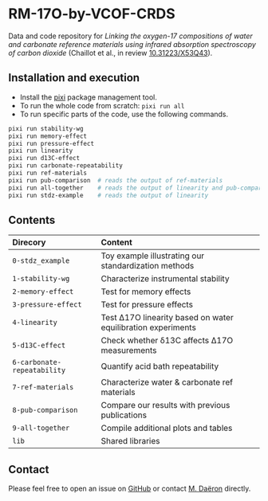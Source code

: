 # RM-17O-by-VCOF-CRDS

Data and code repository for *Linking the oxygen-17 compositions of water and carbonate reference materials using infrared absorption spectroscopy of carbon dioxide* (Chaillot et al., in review [10.31223/X53Q43](https://doi.org/10.31223/X53Q43)).

## Installation and execution

* Install the [pixi](https://pixi.sh) package management tool.
* To run the whole code from scratch: `pixi run all`
* To run specific parts of the code, use the following commands.

```sh
pixi run stability-wg
pixi run memory-effect
pixi run pressure-effect
pixi run linearity
pixi run d13C-effect
pixi run carbonate-repeatability
pixi run ref-materials
pixi run pub-comparison  # reads the output of ref-materials
pixi run all-together    # reads the output of linearity and pub-comparison
pixi run stdz-example    # reads the output of linearity
```

## Contents


| Direcory                  | Content                                                      |
|:------------------------- |:-------------------------------------------------------------|
|`0-stdz_example`           | Toy example illustrating our standardization methods         |
|`1-stability-wg`           | Characterize instrumental stability                          |
|`2-memory-effect`          | Test for memory effects                                      |
|`3-pressure-effect`        | Test for pressure effects                                    |
|`4-linearity`              | Test Δ17O linearity based on water equilibration experiments |
|`5-d13C-effect`            | Check whether δ13C affects Δ17O measurements                 |
|`6-carbonate-repeatability`| Quantify acid bath repeatability                             |
|`7-ref-materials`          | Characterize water & carbonate ref materials                 |
|`8-pub-comparison`         | Compare our results with previous publications               |
|`9-all-together`           | Compile additional plots and tables                          |
|`lib`                      | Shared libraries                                             |


## Contact

Please feel free to open an issue on [GitHub](https://github.com/mdaeron/RM-17O-by-VCOF-CRDS) or contact [M. Daëron](daeron@lsce.ipsl.fr) directly.
